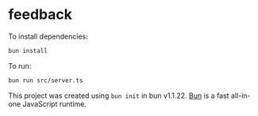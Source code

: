 # feedback

To install dependencies:

```bash
bun install
```

To run:

```bash
bun run src/server.ts
```

This project was created using `bun init` in bun v1.1.22. [Bun](https://bun.sh) is a fast all-in-one JavaScript runtime.
